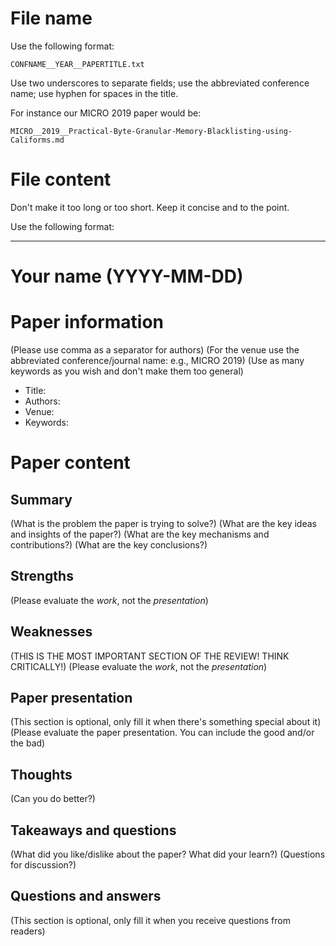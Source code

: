 # File name
Use the following format:

`CONFNAME__YEAR__PAPERTITLE.txt`

Use two underscores to separate fields; use the abbreviated conference name; use hyphen for spaces in the title.

For instance our MICRO 2019 paper would be:

`MICRO__2019__Practical-Byte-Granular-Memory-Blacklisting-using-Califorms.md`

# File content
Don't make it too long or too short. Keep it concise and to the point.

Use the following format:

---

# Your name (YYYY-MM-DD)

# Paper information
(Please use comma as a separator for authors)
(For the venue use the abbreviated conference/journal name: e.g., MICRO 2019)
(Use as many keywords as you wish and don't make them too general)

- Title: 
- Authors: 
- Venue: 
- Keywords: 

# Paper content
## Summary
(What is the problem the paper is trying to solve?)
(What are the key ideas and insights of the paper?)
(What are the key mechanisms and contributions?)
(What are the key conclusions?)

## Strengths
(Please evaluate the *work*, not the *presentation*)

## Weaknesses
(THIS IS THE MOST IMPORTANT SECTION OF THE REVIEW! THINK CRITICALLY!)
(Please evaluate the *work*, not the *presentation*)

## Paper presentation
(This section is optional, only fill it when there's something special about it)
(Please evaluate the paper presentation. You can include the good and/or the bad)

## Thoughts
(Can you do better?)

## Takeaways and questions
(What did you like/dislike about the paper? What did your learn?)
(Questions for discussion?)

## Questions and answers
(This section is optional, only fill it when you receive questions from readers)
